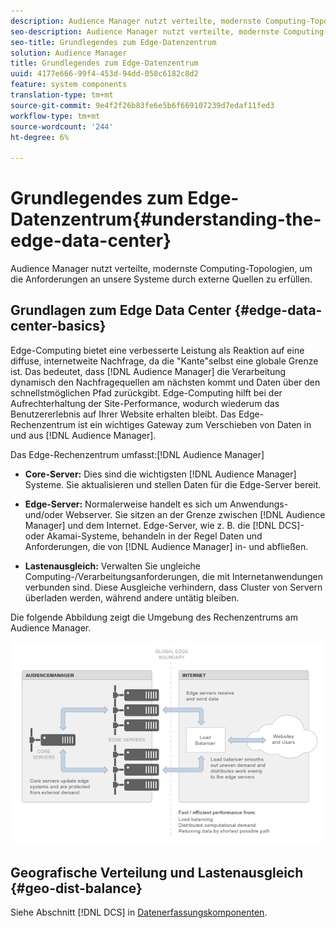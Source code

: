 ```yaml
---
description: Audience Manager nutzt verteilte, modernste Computing-Topologien, um die Anforderungen an unsere Systeme durch externe Quellen zu erfüllen.
seo-description: Audience Manager nutzt verteilte, modernste Computing-Topologien, um die Anforderungen an unsere Systeme durch externe Quellen zu erfüllen.
seo-title: Grundlegendes zum Edge-Datenzentrum
solution: Audience Manager
title: Grundlegendes zum Edge-Datenzentrum
uuid: 4177e666-99f4-453d-94dd-058c6182c8d2
feature: system components
translation-type: tm+mt
source-git-commit: 9e4f2f26b83fe6e5b6f669107239d7edaf11fed3
workflow-type: tm+mt
source-wordcount: '244'
ht-degree: 6%

---
```



# Grundlegendes zum Edge-Datenzentrum{#understanding-the-edge-data-center}

Audience Manager nutzt verteilte, modernste Computing-Topologien, um die Anforderungen an unsere Systeme durch externe Quellen zu erfüllen.

## Grundlagen zum Edge Data Center {#edge-data-center-basics}

<!-- 

c_compedge.xml

 -->

Edge-Computing bietet eine verbesserte Leistung als Reaktion auf eine diffuse, internetweite Nachfrage, da die &quot;Kante&quot;selbst eine globale Grenze ist. Das bedeutet, dass [!DNL Audience Manager] die Verarbeitung dynamisch den Nachfragequellen am nächsten kommt und Daten über den schnellstmöglichen Pfad zurückgibt. Edge-Computing hilft bei der Aufrechterhaltung der Site-Performance, wodurch wiederum das Benutzererlebnis auf Ihrer Website erhalten bleibt. Das Edge-Rechenzentrum ist ein wichtiges Gateway zum Verschieben von Daten in und aus [!DNL Audience Manager].

Das Edge-Rechenzentrum umfasst:[!DNL Audience Manager]

* **Core-Server:** Dies sind die wichtigsten  [!DNL Audience Manager] Systeme. Sie aktualisieren und stellen Daten für die Edge-Server bereit.

* **Edge-Server:** Normalerweise handelt es sich um Anwendungs- und/oder Webserver. Sie sitzen an der Grenze zwischen [!DNL Audience Manager] und dem Internet. Edge-Server, wie z. B. die [!DNL DCS]- oder Akamai-Systeme, behandeln in der Regel Daten und Anforderungen, die von [!DNL Audience Manager] in- und abfließen.

* **Lastenausgleich:** Verwalten Sie ungleiche Computing-/Verarbeitungsanforderungen, die mit Internetanwendungen verbunden sind. Diese Ausgleiche verhindern, dass Cluster von Servern überladen werden, während andere untätig bleiben.

Die folgende Abbildung zeigt die Umgebung des Rechenzentrums am Audience Manager.

![](assets/edge_data_center.png)

## Geografische Verteilung und Lastenausgleich {#geo-dist-balance}

Siehe Abschnitt [!DNL DCS] in [Datenerfassungskomponenten](../../reference/system-components/components-data-collection.md).
